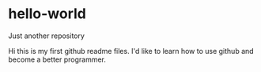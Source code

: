 # hello-world
Just another repository

Hi this is my first github readme files. I'd like to learn how to use github and become a better programmer.
